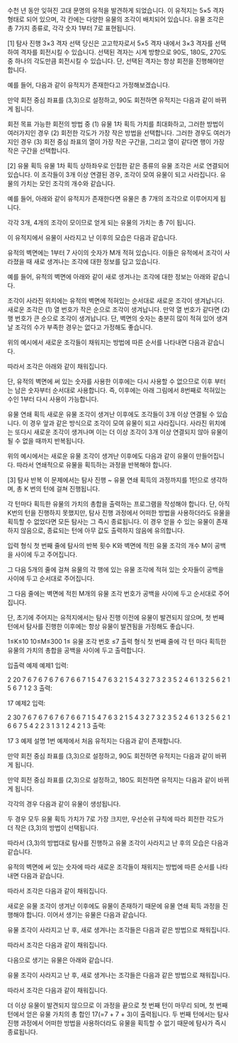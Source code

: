 수천 년 동안 잊혀진 고대 문명의 유적을 발견하게 되었습니다. 이 유적지는 5×5 격자 형태로 되어 있으며, 각 칸에는 다양한 유물의 조각이 배치되어 있습니다. 유물 조각은 총 7가지 종류로, 각각 숫자 1부터 7로 표현됩니다.

[1] 탐사 진행
3×3 격자 선택
당신은 고고학자로서 5×5 격자 내에서 3×3 격자를 선택하여 격자를 회전시킬 수 있습니다. 선택된 격자는 시계 방향으로 90도, 180도, 270도 중 하나의 각도만큼 회전시킬 수 있습니다. 단, 선택된 격자는 항상 회전을 진행해야만 합니다.

예를 들어, 다음과 같이 유적지가 존재한다고 가정해보겠습니다.




만약 회전 중심 좌표를 (3,3)으로 설정하고, 90도 회전하면 유적지는 다음과 같이 바뀌게 됩니다.



회전 목표
가능한 회전의 방법 중 (1) 유물 1차 획득 가치를 최대화하고, 그러한 방법이 여러가지인 경우 (2) 회전한 각도가 가장 작은 방법을 선택합니다. 그러한 경우도 여러가지인 경우 (3) 회전 중심 좌표의 열이 가장 작은 구간을, 그리고 열이 같다면 행이 가장 작은 구간을 선택합니다.

[2] 유물 획득
유물 1차 획득
상하좌우로 인접한 같은 종류의 유물 조각은 서로 연결되어 있습니다. 이 조각들이 3개 이상 연결된 경우, 조각이 모여 유물이 되고 사라집니다. 유물의 가치는 모인 조각의 개수와 같습니다.

예를 들어, 아래와 같이 유적지가 존재한다면 유물은 총 7개의 조각으로 이루어지게 됩니다.




각각 3개, 4개의 조각이 모이므로 얻게 되는 유물의 가치는 총 7이 됩니다.

이 유적지에서 유물이 사라지고 난 이후의 모습은 다음과 같습니다.




유적의 벽면에는 1부터 7 사이의 숫자가 M개 적혀 있습니다. 이들은 유적에서 조각이 사라졌을 때 새로 생겨나는 조각에 대한 정보를 담고 있습니다.

예를 들어, 유적의 벽면에 아래와 같이 새로 생겨나는 조각에 대한 정보는 아래와 같습니다.




조각이 사라진 위치에는 유적의 벽면에 적혀있는 순서대로 새로운 조각이 생겨납니다. 새로운 조각은 (1) 열 번호가 작은 순으로 조각이 생겨납니다. 만약 열 번호가 같다면 (2) 행 번호가 큰 순으로 조각이 생겨납니다. 단, 벽면의 숫자는 충분히 많이 적혀 있어 생겨날 조각의 수가 부족한 경우는 없다고 가정해도 좋습니다.

위의 예시에서 새로운 조각들이 채워지는 방법에 따른 순서를 나타내면 다음과 같습니다.




따라서 조각은 아래와 같이 채워집니다.




단, 유적의 벽면에 써 있는 숫자를 사용한 이후에는 다시 사용할 수 없으므로 이후 부터는 남은 숫자부터 순서대로 사용합니다. 즉, 이후에는 아래 그림에서 8번째로 적혀있는 수인 1부터 다시 사용이 가능합니다.




유물 연쇄 획득
새로운 유물 조각이 생겨난 이후에도 조각들이 3개 이상 연결될 수 있습니다. 이 경우 앞과 같은 방식으로 조각이 모여 유물이 되고 사라집니다. 사라진 위치에는 또다시 새로운 조각이 생겨나며 이는 더 이상 조각이 3개 이상 연결되지 않아 유물이 될 수 없을 때까지 반복됩니다.

위의 예시에서는 새로운 유물 조각이 생겨난 이후에도 다음과 같이 유물이 만들어집니다. 따라서 연쇄적으로 유물을 획득하는 과정을 반복해야 합니다.




[3] 탐사 반복
이 문제에서는 탐사 진행 ~ 유물 연쇄 획득의 과정까지를 1턴으로 생각하며, 총 K 번의 턴에 걸쳐 진행됩니다.

각 턴마다 획득한 유물의 가치의 총합을 출력하는 프로그램을 작성해야 합니다. 단, 아직 K번의 턴을 진행하지 못했지만, 탐사 진행 과정에서 어떠한 방법을 사용하더라도 유물을 획득할 수 없었다면 모든 탐사는 그 즉시 종료됩니다. 이 경우 얻을 수 있는 유물이 존재하지 않음으로, 종료되는 턴에 아무 값도 출력하지 않음에 유의합니다.

입력 형식
첫 번째 줄에 탐사의 반복 횟수 K와 벽면에 적힌 유물 조각의 개수 M이 공백을 사이에 두고 주어집니다.

그 다음 5개의 줄에 걸쳐 유물의 각 행에 있는 유물 조각에 적혀 있는 숫자들이 공백을 사이에 두고 순서대로 주어집니다.

그 다음 줄에는 벽면에 적힌 M개의 유물 조각 번호가 공백을 사이에 두고 순서대로 주어집니다.

단, 초기에 주어지는 유적지에서는 탐사 진행 이전에 유물이 발견되지 않으며, 첫 번째 턴에서 탐사를 진행한 이후에는 항상 유물이 발견됨을 가정해도 좋습니다.

1≤K≤10
10≤M≤300
1≤ 유물 조각 번호 ≤7
출력 형식
첫 번째 줄에 각 턴 마다 획득한 유물의 가치의 총합을 공백을 사이에 두고 출력합니다.

입출력 예제
예제1
입력:

2 20
7 6 7 6 7
6 7 6 7 6
6 7 1 5 4
7 6 3 2 1
5 4 3 2 7
3 2 3 5 2 4 6 1 3 2 5 6 2 1 5 6 7 1 2 3
출력:

17
예제2
입력:

2 30
7 6 7 6 7
6 7 6 7 6
6 7 1 5 4
7 6 3 2 1
5 4 3 2 7
3 2 3 5 2 4 6 1 3 2 5 6 2 1 6 6 7 5 4 2 2 3 1 3 1 2 4 2 1 3
출력:

17 3
예제 설명
1번 예제에서 처음 유적지는 다음과 같이 존재합니다.




만약 회전 중심 좌표를 (3,3)으로 설정하고, 90도 회전하면 유적지는 다음과 같이 바뀌게 됩니다.



만약 회전 중심 좌표를 (2,3)으로 설정하고, 180도 회전하면 유적지는 다음과 같이 바뀌게 됩니다.




각각의 경우 다음과 같이 유물이 생성됩니다.




두 경우 모두 유물 획득 가치가 7로 가장 크지만, 우선순위 규칙에 따라 회전한 각도가 더 작은 (3,3)의 방법이 선택됩니다.

따라서 (3,3)의 방법대로 탐사를 진행하고 유물 조각이 사라지고 난 후의 모습은 다음과 같습니다.




유적의 벽면에 써 있는 숫자에 따라 새로운 조각들이 채워지는 방법에 따른 순서를 나타내면 다음과 같습니다.




따라서 조각은 다음과 같이 채워집니다.




새로운 유물 조각이 생겨난 이후에도 유물이 존재하기 때문에 유물 연쇄 획득 과정을 진행해야 합니다. 이어서 생기는 유물은 다음과 같습니다.




유물 조각이 사라지고 난 후, 새로 생겨나는 조각들은 다음과 같은 방법으로 채워집니다.




따라서 조각은 다음과 같이 채워집니다.




다음으로 생기는 유물은 아래와 같습니다.




유물 조각이 사라지고 난 후, 새로 생겨나는 조각들은 다음과 같은 방법으로 채워집니다.




따라서 조각은 다음과 같이 채워집니다.




더 이상 유물이 발견되지 않으므로 이 과정을 끝으로 첫 번째 턴이 마무리 되며, 첫 번째 턴에서 얻은 유물 가치의 총 합인 17(=7 + 7 + 3)이 출력됩니다. 두 번째 턴에서는 탐사 진행 과정에서 어떠한 방법을 사용하더라도 유물을 획득할 수 없기 때문에 탐사가 즉시 종료됩니다.

